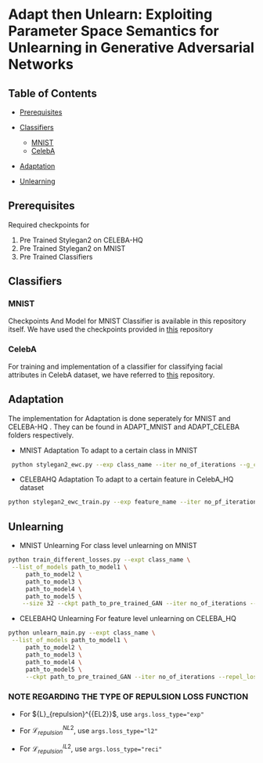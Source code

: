 
# Adapt then Unlearn: Exploiting Parameter Space Semantics for Unlearning in Generative Adversarial Networks




## Table of Contents


- [Prerequisites](#prerequisites)
- [Classifiers](#classifiers)
  - [MNIST](#mnist)
  - [CelebA](#celeba)
- [Adaptation](#adaptation)
  
- [Unlearning](#unlearning)




## Prerequisites
Required checkpoints for 
1. Pre Trained Stylegan2 on CELEBA-HQ
2. Pre Trained Stylegan2 on MNIST
3. Pre Trained Classifiers


## Classifiers

### MNIST
Checkpoints And Model for MNIST Classifier is available in this repository itself. We have used the checkpoints provided in [this](https://github.com/csinva/gan-vae-pretrained-pytorch/tree/master/mnist_classifier) repository

### CelebA

For training and implementation of a classifier for classifying facial attributes in CelebA dataset, we have referred to [this](https://github.com/rgkannan676/Recognition-and-Classification-of-Facial-Attributes/tree/main) repository. 


## Adaptation

The implementation for Adaptation is done seperately for MNIST and CELEBA-HQ . They can be found in ADAPT_MNIST and ADAPT_CELEBA folders respectively.

* MNIST Adaptation
To adapt to a certain class in MNIST

```bash
 python stylegan2_ewc.py --exp class_name --iter no_of_iterations --g_ckpt pre_trained_GAN_checkpoint --size 32 
 ```



* CELEBAHQ Adaptation
To adapt to a certain feature in CelebA_HQ dataset

```bash
python stylegan2_ewc_train.py --exp feature_name --iter no_pf_iterations --gan_ckpt path_to_pretrained_GAN 
```



## Unlearning

* MNIST Unlearning
For class level unlearning on MNIST

```bash
python train_different_losses.py --expt class_name \
 --list_of_models path_to_model1 \
     path_to_model2 \
     path_to_model3 \
     path_to_model4 \
     path_to_model5 \
    --size 32 --ckpt path_to_pre_trained_GAN --iter no_of_iterations --repel --gamma value_of_constant --loss_type type_of_loss_function

```
* CELEBAHQ Unlearning
For feature level unlearning on CELEBA_HQ
```bash
python unlearn_main.py --expt class_name \
 --list_of_models path_to_model1 \
     path_to_model2 \
     path_to_model3 \
     path_to_model4 \
     path_to_model5 \
     --ckpt path_to_pre_trained_GAN --iter no_of_iterations --repel_loss --gamma value_of_constant --loss_type type_of_loss_function


```


### NOTE REGARDING THE TYPE OF REPULSION LOSS FUNCTION
* For $\{L}_{repulsion}^{{EL2}}$, use ```args.loss_type="exp"```

* For $\mathcal{L}_{repulsion}^{{NL2}}$, use ```args.loss_type="l2"```
* For $\mathcal{L}_{repulsion}^{{IL2}}$, use ```args.loss_type="reci"```





